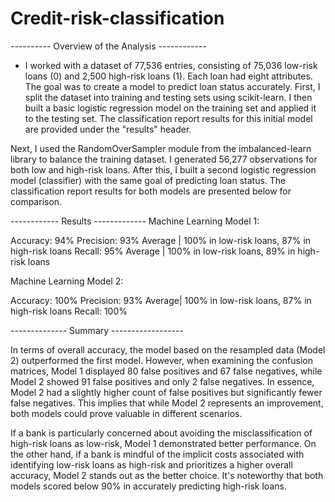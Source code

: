 # Credit-risk-classification

---------- Overview of the Analysis ------------
- I worked with a dataset of 77,536 entries, consisting of 75,036 low-risk loans (0) and 2,500 high-risk loans (1). Each loan had eight attributes. The goal was to create a model to predict loan status accurately. First, I split the dataset into training and testing sets using scikit-learn. I then built a basic logistic regression model on the training set and applied it to the testing set. The classification report results for this initial model are provided under the "results" header.

Next, I used the RandomOverSampler module from the imbalanced-learn library to balance the training dataset. I generated 56,277 observations for both low and high-risk loans. After this, I built a second logistic regression model (classifier) with the same goal of predicting loan status. The classification report results for both models are presented below for comparison.

------------ Results -------------
Machine Learning Model 1:

Accuracy: 94%
Precision: 93% Average | 100% in low-risk loans, 87% in high-risk loans
Recall: 95% Average | 100% in low-risk loans, 89% in high-risk loans

Machine Learning Model 2:

Accuracy: 100%
Precision: 93% Average| 100% in low-risk loans, 87% in high-risk loans
Recall: 100%

-------------- Summary ------------------

In terms of overall accuracy, the model based on the resampled data (Model 2) outperformed the first model. However, when examining the confusion matrices, Model 1 displayed 80 false positives and 67 false negatives, while Model 2 showed 91 false positives and only 2 false negatives. In essence, Model 2 had a slightly higher count of false positives but significantly fewer false negatives. This implies that while Model 2 represents an improvement, both models could prove valuable in different scenarios.

If a bank is particularly concerned about avoiding the misclassification of high-risk loans as low-risk, Model 1 demonstrated better performance. On the other hand, if a bank is mindful of the implicit costs associated with identifying low-risk loans as high-risk and prioritizes a higher overall accuracy, Model 2 stands out as the better choice. It's noteworthy that both models scored below 90% in accurately predicting high-risk loans.

